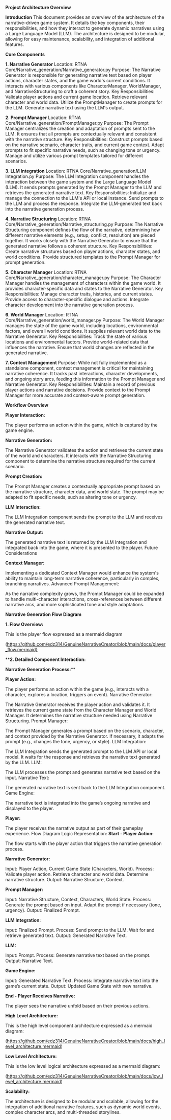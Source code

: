 **Project Architecture Overview**

**Introduction**
This document provides an overview of the architecture of the narrative-driven game system. It details the key components, their responsibilities, and how they interact to generate dynamic narratives using a Large Language Model (LLM). The architecture is designed to be modular, allowing for easy maintenance, scalability, and integration of additional features.

**Core Components**

**1. Narrative Generator**
Location: RTNA Core/Narrative_generation/Narrative_generator.py
Purpose:
The Narrative Generator is responsible for generating narrative text based on player actions, character states, and the game world's current conditions.
It interacts with various components like CharacterManager, WorldManager, and NarrativeStructuring to craft a coherent story.
Key Responsibilities:
Validate player actions and current game location.
Retrieve relevant character and world data.
Utilize the PromptManager to create prompts for the LLM.
Generate narrative text using the LLM's output.

**2. Prompt Manager**
Location: RTNA Core/Narrative_generation/PromptManager.py
Purpose:
The Prompt Manager centralizes the creation and adaptation of prompts sent to the LLM.
It ensures that all prompts are contextually relevant and consistent with the narrative structure.
Key Responsibilities:
Construct prompts based on the narrative scenario, character traits, and current game context.
Adapt prompts to fit specific narrative needs, such as changing tone or urgency.
Manage and utilize various prompt templates tailored for different scenarios.

**3. LLM Integration**
Location: RTNA Core/Narrative_generation/LLM Integration.py
Purpose:
The LLM Integration component handles the interaction between the game system and the Large Language Model (LLM).
It sends prompts generated by the Prompt Manager to the LLM and retrieves the generated narrative text.
Key Responsibilities:
Initialize and manage the connection to the LLM's API or local instance.
Send prompts to the LLM and process the response.
Integrate the LLM-generated text back into the narrative generation process.

**4. Narrative Structuring**
Location: RTNA Core/Narrative_generation/Narrative_structuring.py
Purpose:
The Narrative Structuring component defines the flow of the narrative, determining how different narrative elements (e.g., setup, conflict, resolution) are pieced together.
It works closely with the Narrative Generator to ensure that the generated narrative follows a coherent structure.
Key Responsibilities:
Create narrative structures based on player actions, character states, and world conditions.
Provide structured templates to the Prompt Manager for prompt generation.

**5. Character Manager**
Location: RTNA Core/Narrative_generation/character_manager.py
Purpose:
The Character Manager handles the management of characters within the game world.
It provides character-specific data and states to the Narrative Generator.
Key Responsibilities:
Manage character traits, histories, and current states.
Provide access to character-specific dialogue and actions.
Integrate character development into the narrative generation process.

**6. World Manager**
Location: RTNA Core/Narrative_generation/world_manager.py
Purpose:
The World Manager manages the state of the game world, including locations, environmental factors, and overall world conditions.
It supplies relevant world data to the Narrative Generator.
Key Responsibilities:
Track the state of various locations and environmental factors.
Provide world-related data that influences the narrative.
Ensure that world changes are reflected in the generated narrative.

**7. Context Management**
Purpose:
While not fully implemented as a standalone component, context management is critical for maintaining narrative coherence.
It tracks past interactions, character developments, and ongoing story arcs, feeding this information to the Prompt Manager and Narrative Generator.
Key Responsibilities:
Maintain a record of previous player actions and narrative decisions.
Provide context to the Prompt Manager for more accurate and context-aware prompt generation.

**Workflow Overview**

**Player Interaction:**

The player performs an action within the game, which is captured by the game engine.

**Narrative Generation:**

The Narrative Generator validates the action and retrieves the current state of the world and characters.
It interacts with the Narrative Structuring component to determine the narrative structure required for the current scenario.

**Prompt Creation:**

The Prompt Manager creates a contextually appropriate prompt based on the narrative structure, character data, and world state.
The prompt may be adapted to fit specific needs, such as altering tone or urgency.

**LLM Interaction:**

The LLM Integration component sends the prompt to the LLM and receives the generated narrative text.

**Narrative Output:**

The generated narrative text is returned by the LLM Integration and integrated back into the game, where it is presented to the player.
Future Considerations

**Context Manager:**

Implementing a dedicated Context Manager would enhance the system's ability to maintain long-term narrative coherence, particularly in complex, branching narratives.
Advanced Prompt Management:

As the narrative complexity grows, the Prompt Manager could be expanded to handle multi-character interactions, cross-references between different narrative arcs, and more sophisticated tone and style adaptations.

**Narrative Generation Flow Diagram**

**1. Flow Overview:**

This is the player flow expressed as a mermaid diagram

(https://github.com/edz314/GenuineNarrativeCreator/blob/main/docs/player_flow.mermaid}

****2. Detailed Component Interaction:**

**Narrative Generation Process:****

**Player Action:**

The player performs an action within the game (e.g., interacts with a character, explores a location, triggers an event).
Narrative Generator:

The Narrative Generator receives the player action and validates it.
It retrieves the current game state from the Character Manager and World Manager.
It determines the narrative structure needed using Narrative Structuring.
Prompt Manager:

The Prompt Manager generates a prompt based on the scenario, character, and context provided by the Narrative Generator.
If necessary, it adapts the prompt (e.g., changes the tone, urgency, or style).
LLM Integration:

The LLM Integration sends the generated prompt to the LLM API or local model.
It waits for the response and retrieves the narrative text generated by the LLM.
LLM:

The LLM processes the prompt and generates narrative text based on the input.
Narrative Text:

The generated narrative text is sent back to the LLM Integration component.
Game Engine:

The narrative text is integrated into the game’s ongoing narrative and displayed to the player.

**Player:**

The player receives the narrative output as part of their gameplay experience.
Flow Diagram Logic Representation:
**Start - Player Action:**

The flow starts with the player action that triggers the narrative generation process.

**Narrative Generator:**

Input: Player Action, Current Game State (Characters, World).
Process:
Validate player action.
Retrieve character and world data.
Determine narrative structure.
Output: Narrative Structure, Context.

**Prompt Manager:**

Input: Narrative Structure, Context, Characters, World State.
Process:
Generate the prompt based on input.
Adapt the prompt if necessary (tone, urgency).
Output: Finalized Prompt.

**LLM Integration:**

Input: Finalized Prompt.
Process:
Send prompt to the LLM.
Wait for and retrieve generated text.
Output: Generated Narrative Text.

**LLM:**

Input: Prompt.
Process:
Generate narrative text based on the prompt.
Output: Narrative Text.

**Game Engine:**

Input: Generated Narrative Text.
Process:
Integrate narrative text into the game’s current state.
Output: Updated Game State with new narrative.

**End - Player Receives Narrative:**

The player sees the narrative unfold based on their previous actions.

**High Level Architecture:**

This is the high level component architecture expressed as a mermaid diagram:

(https://github.com/edz314/GenuineNarrativeCreator/blob/main/docs/high_level_architecture.mermaid)

**Low Level Architecture:**

This is the low level logical architecture expressed as a mermaid diagram:

(https://github.com/edz314/GenuineNarrativeCreator/blob/main/docs/low_level_architecture.mermaid)

**Scalability:**

The architecture is designed to be modular and scalable, allowing for the integration of additional narrative features, such as dynamic world events, complex character arcs, and multi-threaded storylines.
